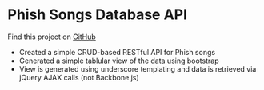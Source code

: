 # Phish Songs Database API

Find this project on [GitHub](https://github.com/swimclan/SinatraAPIPhish)

- Created a simple CRUD-based RESTful API for Phish songs
- Generated a simple tablular view of the data using bootstrap
- View is generated using underscore templating and data is retrieved via jQuery AJAX calls (not Backbone.js)